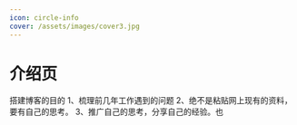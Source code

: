 ```yaml
---
icon: circle-info
cover: /assets/images/cover3.jpg
---
```


# 介绍页

搭建博客的目的
1、梳理前几年工作遇到的问题
2、绝不是粘贴网上现有的资料，要有自己的思考。
3、推广自己的思考，分享自己的经验。也
